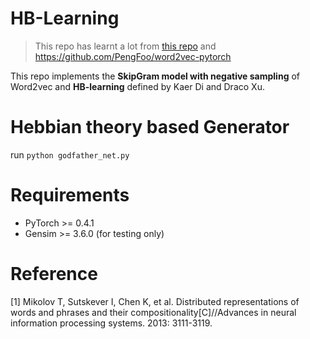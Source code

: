 # HB-Learning

> This repo has learnt a lot from [this repo](https://github.com/Adoni/word2vec_pytorch) and https://github.com/PengFoo/word2vec-pytorch

This repo implements the **SkipGram model with negative sampling** of Word2vec and **HB-learning** defined by Kaer Di and Draco Xu.

# Hebbian theory based Generator
run 
`python godfather_net.py` 

# Requirements
- PyTorch >= 0.4.1
- Gensim >= 3.6.0 (for testing only)


# Reference
[1] Mikolov T, Sutskever I, Chen K, et al. Distributed representations of words and phrases and their compositionality[C]//Advances in neural information processing systems. 2013: 3111-3119.
